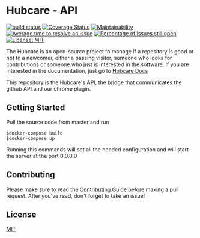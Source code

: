 # Hubcare - API

[![build status](https://gitlab.com/cjjcastro/2019-1-hubcare-api/badges/master/pipeline.svg)](https://gitlab.com/cjjcastro/2019-1-hubcare-api/pipelines)
[![Coverage Status](https://coveralls.io/repos/github/fga-eps-mds/2019.1-hubcare-api/badge.svg?branch=29-setup_ci_pipeline)](https://coveralls.io/github/fga-eps-mds/2019.1-hubcare-api?branch=29-setup_ci_pipeline)
[![Maintainability](https://api.codeclimate.com/v1/badges/956d64084dec1bc50ad3/maintainability)](https://codeclimate.com/github/fga-eps-mds/2019.1-hubcare-api/maintainability)
[![Average time to resolve an issue](http://isitmaintained.com/badge/resolution/fga-eps-mds/2019.1-hubcare-api.svg)](http://isitmaintained.com/project/fga-eps-mds/2019.1-hubcare-api "Average time to resolve an issue")
[![Percentage of issues still open](http://isitmaintained.com/badge/open/fga-eps-mds/2019.1-hubcare-api.svg)](http://isitmaintained.com/project/fga-eps-mds/2019.1-hubcare-api "Percentage of issues still open")
[![License: MIT](https://img.shields.io/badge/License-MIT-yellow.svg)](https://opensource.org/licenses/MIT)

The Hubcare is an open-source project to manage if a repository is good or not to a newcomer, either a passing visitor, someone who looks for contributions or someone who just is interested in the software. If you are interested in the documentation, just go to [Hubcare Docs](https://fga-eps-mds.github.io/2019.1-hubcare-docs/)

This repository is the Hubcare's API, the bridge that communicates the github API and our chrome plugin.


## Getting Started

Pull the source code from master and run

```
$docker-compose build
$docker-compose up
```

Running this commands will set all the needed configuration and will start the server at the port 0.0.0.0

## Contributing

Please make sure to read the [Contributing Guide]() before making a pull request. After you've read, don't forget to take an issue!

## License

[MIT](./LICENSE)

